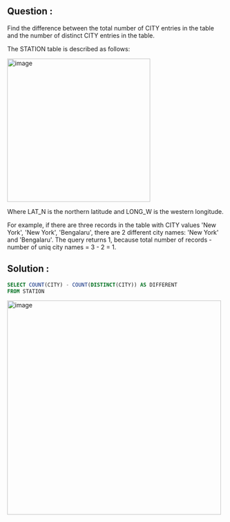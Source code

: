 ## Question :
Find the difference between the total number of CITY entries in the table and the number of distinct CITY entries in the table.

The STATION table is described as follows:

<img width="331" alt="image" src="https://github.com/user-attachments/assets/a46d6643-08f5-4764-bcb5-747fed133b42" />

Where LAT_N is the northern latitude and LONG_W is the western longitude.

For example, if there are three records in the table with CITY values 'New York', 'New York', 'Bengalaru', there are 2 different 
city names: 'New York' and 'Bengalaru'. The query returns 1, because total number of records - number of uniq city names = 3 - 2 = 1.

## Solution : 
```SQL
SELECT COUNT(CITY) - COUNT(DISTINCT(CITY)) AS DIFFERENT
FROM STATION
```
<img width="495" alt="image" src="https://github.com/user-attachments/assets/54ba4056-0d23-42eb-a16d-f7e6ecf80123" />

